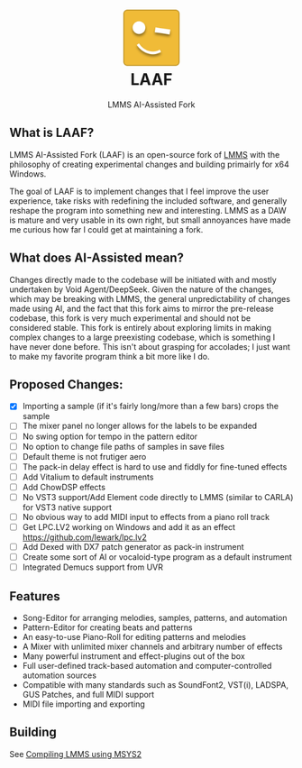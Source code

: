 <div align="center">
	<h1>
	<img src="./LAAF Logo.png" width=100px alt="LAAF Logo"><br>LAAF
	</h1>
	<p>LMMS AI-Assisted Fork</p>
</div>

## What is LAAF?

LMMS AI-Assisted Fork (LAAF) is an open-source fork of [LMMS](https://github.com/LMMS) with the philosophy of creating experimental changes and building primairly for x64 Windows.

The goal of LAAF is to implement changes that I feel improve the user experience, take risks with redefining the included software, and generally reshape the program into something new and interesting. LMMS as a DAW is mature and very usable in its own right, but small annoyances have made me curious how far I could get at maintaining a fork.

## What does AI-Assisted mean?

Changes directly made to the codebase will be initiated with and mostly undertaken by Void Agent/DeepSeek. Given the nature of the changes, which may be breaking with LMMS, the general unpredictability of changes made using AI, and the fact that this fork aims to mirror the pre-release codebase, this fork is very much experimental and should not be considered stable. This fork is entirely about exploring limits in making complex changes to a large preexisting codebase, which is something I have never done before. This isn't about grasping for accolades; I just want to make my favorite program think a bit more like I do.

## Proposed Changes:
- [x] Importing a sample (if it's fairly long/more than a few bars) crops the sample
- [ ] The mixer panel no longer allows for the labels to be expanded
- [ ] No swing option for tempo in the pattern editor
- [ ] No option to change file paths of samples in save files
- [ ] Default theme is not frutiger aero
- [ ] The pack-in delay effect is hard to use and fiddly for fine-tuned effects
- [ ] Add Vitalium to default instruments
- [ ] Add ChowDSP effects
- [ ] No VST3 support/Add Element code directly to LMMS (similar to CARLA) for VST3 native support
- [ ] No obvious way to add MIDI input to effects from a piano roll track
- [ ] Get LPC.LV2 working on Windows and add it as an effect https://github.com/lewark/lpc.lv2
- [ ] Add Dexed with DX7 patch generator as pack-in instrument
- [ ] Create some sort of AI or vocaloid-type program as a default instrument
- [ ] Integrated Demucs support from UVR

## Features

* Song-Editor for arranging melodies, samples, patterns, and automation
* Pattern-Editor for creating beats and patterns
* An easy-to-use Piano-Roll for editing patterns and melodies
* A Mixer with unlimited mixer channels and arbitrary number of effects
* Many powerful instrument and effect-plugins out of the box
* Full user-defined track-based automation and computer-controlled automation sources
* Compatible with many standards such as SoundFont2, VST(i), LADSPA, GUS Patches, and full MIDI support
* MIDI file importing and exporting

## Building

See [Compiling LMMS using MSYS2](https://github.com/LMMS/lmms/wiki/dependencies-windows#windows-msys2)